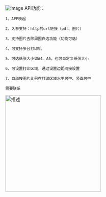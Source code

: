 ![image](https://github.com/user-attachments/assets/6fd12572-65bd-4d08-9536-39a61b272043)
API功能：
```
1、APP唤起

2、入参支持：http的url链接（pdf、图片）

3、支持图片去除周围白边功能（功能可选）

4、可支持多台打印机

5、可选纸张大小如A4、A5，也可自定义纸张大小

6、可设置打印区域，通过设置边距间接设置

7、自动按图片比例在打印区域水平居中、竖直居中
```

```
需要联系
```
<img src="https://github.com/user-attachments/assets/7f3f534d-09cf-41c9-8f62-4bc07958254c" alt="描述" width="300" height="300"/>

